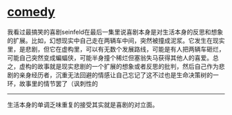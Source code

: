 # [comedy](https://github.com/zerone0x/tmpbackup/issues/102)

我看过最搞笑的喜剧seinfeld在最后一集里说喜剧本身是对生活本身的反思和想象的扩展。比如，幻想现实中自己走在两辆车中间，突然被撞成泥浆。它发生在现实里，是悲剧，但它在虚构里，可以有无数个发展路线，可能是有人把两辆车砸烂，可能自己突然变成蝙蝠侠，可能半身撞个稀烂但塞翁失马获得其他人的喜爱。总之，虚构的故事就是现实悲剧的一个扩展的想象或者反思的批判，然后自己作为悲剧的亲身经历者，沉重无法回避的情感让自己忘记了这不过也是生命决策树的一环，故事里的情节罢了（讽刺性的

---

生活本身的单调乏味重复的接受其实就是喜剧的对立面。